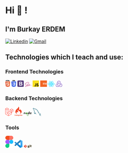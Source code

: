 # Hi 👋 !

## I'm Burkay ERDEM
<small style='font-size:12px;'> </small>


[![Linkedin](https://img.shields.io/badge/linkedin-%230077B5.svg?style=for-the-badge&logo=linkedin&logoColor=white)](https://www.linkedin.com/in/burkay-erdem-086318163/) [![Gmail](https://img.shields.io/badge/Gmail-D14836?style=for-the-badge&logo=gmail&logoColor=white)](mailto:burkaerdem@gmail.com) 

## Technologies which I teach and use:

### Frontend Technologies

<div>
  <img src ="./images/html-5.svg" alt="HTML5 logo" width="3%" title='HTML5'/>
  <img src ="./images/css-3.svg" alt="CSS3 logo" width="3%" title='CSS3'/>
  <img src ="./images/bootstrap.svg" alt="Bootstrap logo" width="4%" title='Bootstrap'/>
  <img src ="./images/sass.svg" alt="Sass logo" width="4%" title='Sass'/>
  <img src ="./images/javascript.svg" alt="JavaScript logo" width="4%" title='JavaScript'/>
  <img src ="./images/es6.svg" alt="ES6 logo" width="4%" title='ES6'/> 
  <img src ="./images/react.svg" alt="react logo" width="4%" title='React'/>
  <img src ="./images/redux.svg" alt="redux logo" width="4%" title='Redux'/> 
<div> 

### Backend Technologies

<div>
  <img src ="./images/Laravel.svg" alt="Django logo" width="5%" title='Laravel'/>
  <img src ="./images/codeigniter.svg" alt="codeigniter logo" width="5%" title='codeigniter'/>
  <img src ="./images/nodejs.svg" alt="Node logo" width="5%" title='Nodejs'/> 
  <img src ="./images/mysql.svg" alt="mysql logo" width="5%" title='MYSQL'/>   
</div>

### Tools

<div>
  <img src ="./images/figma.svg" alt="Figma logo" width="5%" title='Figma'/>
  <img src ="./images/visual-studio-code.svg" alt="VS Code logo" width="5%" title='Visual Studio Code'/>
  <img src ="./images/git.svg" alt="Git logo" width="5%" title='Git'/>  
</div>
  
     

